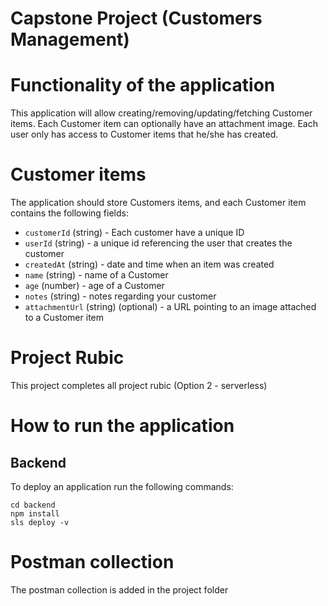 # Capstone Project (Customers Management)


# Functionality of the application

This application will allow creating/removing/updating/fetching Customer items. Each Customer item can optionally have an attachment image. Each user only has access to Customer items that he/she has created.

# Customer items

The application should store Customers items, and each Customer item contains the following fields:

* `customerId` (string) - Each customer have a unique ID
* `userId` (string) - a unique id referencing the user that creates the customer
* `createdAt` (string) - date and time when an item was created
* `name` (string) - name of a Customer 
* `age` (number) - age of a Customer 
* `notes` (string) - notes regarding your customer
* `attachmentUrl` (string) (optional) - a URL pointing to an image attached to a Customer item

# Project Rubic

This project completes all project rubic (Option 2 - serverless)

# How to run the application

## Backend

To deploy an application run the following commands:

```
cd backend
npm install
sls deploy -v
```

# Postman collection

The postman collection is added in the project folder
